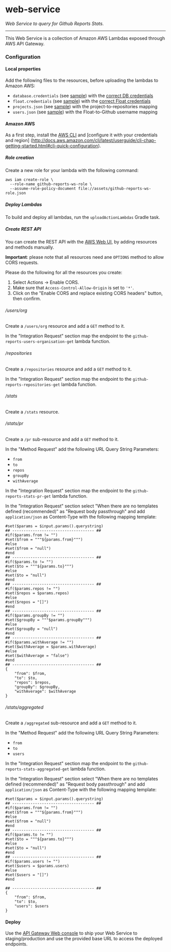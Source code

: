 web-service
===========

_Web Service to query for Github Reports Stats._

-----------

This Web Service is a collection of Amazon AWS Lambdas exposed through AWS API Gateway.

### Configuration

#### Local properties

Add the following files to the resources, before uploading the lambdas to Amazon AWS:

* `database.credentials` (see [sample](src/main/resources/database.credentials.sample)) with the 
  [correct DB credentials](../db-layer/README.md#configuration)
* `float.credentials` (see [sample](src/main/resources/float.credentials.sample))  with the 
  [correct Float credentials](../float/README.md#configuration)
* `projects.json` (see [sample](src/main/resources/projects.json.sample)) with the project-to-repositories mapping
* `users.json` (see [sample](src/main/resources/users.json.sample)) with the Float-to-Github username mapping

#### Amazon AWS

As a first step, install the [AWS CLI](https://aws.amazon.com/cli/) and [configure it with your credentials and region]
(http://docs.aws.amazon.com/cli/latest/userguide/cli-chap-getting-started.html#cli-quick-configuration).

##### Role creation

Create a new role for your lambda with the following command:

```shell
aws iam create-role \
  --role-name github-reports-ws-role \
  --assume-role-policy-document file://assets/github-reports-ws-role.json
```

##### Deploy Lambdas

To build and deploy all lambdas, run the `uploadActionLambdas` Gradle task.

##### Create REST API

You can create the REST API with the [AWS Web UI](https://console.aws.amazon.com/apigateway), by adding resources and
methods manually.

**Important**: please note that all resources need ane `OPTIONS` method to allow CORS requests.

Please do the following for all the resources you create:

1. Select Actions -> Enable CORS.
2. Make sure that `Access-Control-Allow-Origin` is set to `'*'`.
3. Click on the "Enable CORS and replace existing CORS headers" button, then confirm.

###### /users/org

Create a `/users/org` resource and add a `GET` method to it.

In the "Integration Request" section map the endpoint to the `github-reports-users-organisation-get` lambda function.

###### /repositories

Create a `/repositories` resource and add a `GET` method to it.

In the "Integration Request" section map the endpoint to the `github-reports-repositories-get` lambda function.

###### /stats

Create a `/stats` resource.

###### /stats/pr

Create a `/pr` sub-resource and add a `GET` method to it.

In the "Method Request" add the following URL Query String Parameters:

* `from`
* `to`
* `repos`
* `groupBy`
* `withAverage`

In the "Integration Request" section map the endpoint to the `github-reports-stats-pr-get` lambda function.

In the "Integration Request" section select "When there are no templates defined (recommended)" as "Request body 
passthrough" and add `application/json` as Content-Type  with the following mapping template:

```velocity
#set($params = $input.params().querystring)
## ------------------------------------ ##
#if($params.from != "")
#set($from = """${params.from}""")
#else
#set($from = "null")
#end
## ------------------------------------ ##
#if($params.to != "")
#set($to = """${params.to}""")
#else
#set($to = "null")
#end
## ------------------------------------ ##
#if($params.repos != "")
#set($repos = $params.repos)
#else
#set($repos = "[]")
#end
## ------------------------------------ ##
#if($params.groupBy != "")
#set($groupBy = """$params.groupBy""")
#else
#set($groupBy = "null")
#end
## ------------------------------------ ##
#if($params.withAverage != "")
#set($withAverage = $params.withAverage)
#else
#set($withAverage = "false")
#end
## ------------------------------------ ##
{
    "from": $from,
    "to": $to,
    "repos": $repos,
    "groupBy": $groupBy,
    "withAverage": $withAverage
}
```               

###### /stats/aggregated

Create a `/aggregated` sub-resource and add a `GET` method to it.

In the "Method Request" add the following URL Query String Parameters:

* `from`
* `to`
* `users`

In the "Integration Request" section map the endpoint to the `github-reports-stats-aggregated-get` lambda function.

In the "Integration Request" section select "When there are no templates defined (recommended)" as "Request body 
passthrough" and add `application/json` as Content-Type  with the following mapping template:

```velocity
#set($params = $input.params().querystring)
## ------------------------------------ ##
#if($params.from != "")
#set($from = """${params.from}""")
#else
#set($from = "null")
#end
## ------------------------------------ ##
#if($params.to != "")
#set($to = """${params.to}""")
#else
#set($to = "null")
#end
## ------------------------------------ ##
#if($params.users != "")
#set($users = $params.users)
#else
#set($users = "[]")
#end

## ------------------------------------ ##
{
    "from": $from,
    "to": $to,
    "users": $users
}
```

#### Deploy

Use the [API Gateway Web console](https://console.aws.amazon.com/apigateway) to ship your Web Service to
staging/production and use the provided base URL to access the deployed endpoints.
